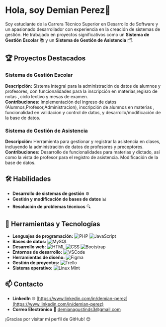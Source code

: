 # Hola, soy Demian Perez👋

Soy estudiante de la Carrera Técnico Superior en Desarrollo de Software y un apasionado desarrollador con experiencia en la creación de sistemas de gestión. He trabajado en proyectos significativos como un **Sistema de Gestión Escolar** 📚 y un **Sistema de Gestión de Asistencia** 🗂️.

## 🏆 Proyectos Destacados

### Sistema de Gestión Escolar
**Descripción:** Sistema integral para la administración de datos de alumnos y profesores, con funcionalidades para la inscripción en materias,regisro de notas , ciclo lectivo y mesas de examen.  
**Contribuciones:** Implementación del ingreso de datos (Alumnos,Profesor,Administracion), inscripción de alumnos en materias , funcionalidad en validacion y control de datos, y desarrollo/modificación de la base de datos.

### Sistema de Gestión de Asistencia
**Descripción:** Herramienta para gestionar y registrar la asistencia en clases, incluyendo la administración de datos de profesores y preceptores.  
**Contribuciones:** Desarrollo de funcionalidades para materias y dictado, así como la vista de profesor para el registro de asistencia. Modificación de la base de datos.

## 🛠️ Habilidades

- **Desarrollo de sistemas de gestión** ⚙️
- **Gestión y modificación de bases de datos** 📊
- **Resolución de problemas técnicos** 🔍

## 🚀 Herramientas y Tecnologías

- **Lenguajes de programación:** ![PHP](https://img.shields.io/badge/-PHP-777BB4?logo=php&logoColor=white) ![JavaScript](https://img.shields.io/badge/-JavaScript-F7DF1E?logo=javascript&logoColor=black)
- **Bases de datos:** ![MySQL](https://img.shields.io/badge/-MySQL-4479A1?logo=mysql&logoColor=white)
- **Desarrollo web:** ![HTML](https://img.shields.io/badge/-HTML5-E34F26?logo=html5&logoColor=white) ![CSS](https://img.shields.io/badge/-CSS3-1572B6?logo=css3&logoColor=white) ![Bootstrap](https://img.shields.io/badge/-Bootstrap-563D7C?logo=bootstrap&logoColor=white)
- **Entornos de desarrollo:** ![VSCode](https://img.shields.io/badge/-VSCode-007ACC?logo=visual-studio-code&logoColor=white)
- **Herramientas de diseño:** ![Figma](https://img.shields.io/badge/-Figma-F24E1E?logo=figma&logoColor=white)
- **Gestión de proyectos:** ![Trello](https://img.shields.io/badge/-Trello-0052CC?logo=trello&logoColor=white)
- **Sistema operativo:** ![Linux Mint](https://img.shields.io/badge/-Linux_Mint-87CF3E?logo=linux-mint&logoColor=white)

## 📫 Contacto

- **LinkedIn** 🌐 [https://www.linkedin.com/in/demian-perez](https://www.linkedin.com/in/demian-perez)
- **Correo Electrónico** 📧 [demianagustinds3@gmail.com](mailto:demianagustinds3@gmail.com)

¡Gracias por visitar mi perfil de GitHub! 😊
